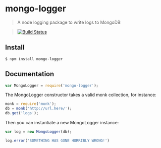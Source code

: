 # mongo-logger

> A node logging package to write logs to MongoDB

> [![Build Status](https://travis-ci.org/metricstory/mongo-logger.svg?branch=master)](https://travis-ci.org/metricstory/mongo-logger)

## Install
```
$ npm install mongo-logger
```
## Documentation

```js
var MongoLogger = require('mongo-logger');
```

The MongoLogger constructor takes a valid monk collection, for instance:

```js
monk = require('monk');
db = monk('http://url.here/');
db.get('logs');
```

Then you can instantiate a new MongoLogger instance:

```js
var log = new MongoLogger(db);

log.error('SOMETHING HAS GONE HORRIBLY WRONG!')
```
